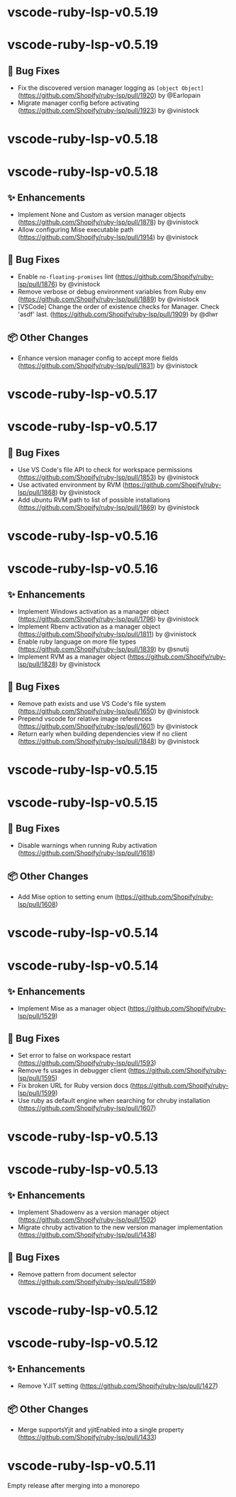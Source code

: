 # vscode-ruby-lsp-v0.5.19
# vscode-ruby-lsp-v0.5.19
## 🐛 Bug Fixes

- Fix the discovered version manager logging as `[object Object]` (https://github.com/Shopify/ruby-lsp/pull/1920) by @Earlopain
- Migrate manager config before activating (https://github.com/Shopify/ruby-lsp/pull/1923) by @vinistock



# vscode-ruby-lsp-v0.5.18
# vscode-ruby-lsp-v0.5.18
## ✨ Enhancements

- Implement None and Custom as version manager objects (https://github.com/Shopify/ruby-lsp/pull/1878) by @vinistock
- Allow configuring Mise executable path (https://github.com/Shopify/ruby-lsp/pull/1914) by @vinistock

## 🐛 Bug Fixes

- Enable `no-floating-promises` lint (https://github.com/Shopify/ruby-lsp/pull/1876) by @vinistock
- Remove verbose or debug environment variables from Ruby env (https://github.com/Shopify/ruby-lsp/pull/1889) by @vinistock
- [VSCode] Change the order of existence checks for Manager. Check 'asdf' last. (https://github.com/Shopify/ruby-lsp/pull/1909) by @dlwr

## 📦 Other Changes

- Enhance version manager config to accept more fields (https://github.com/Shopify/ruby-lsp/pull/1831) by @vinistock



# vscode-ruby-lsp-v0.5.17
# vscode-ruby-lsp-v0.5.17
## 🐛 Bug Fixes

- Use VS Code's file API to check for workspace permissions (https://github.com/Shopify/ruby-lsp/pull/1853) by @vinistock
- Use activated environment by RVM (https://github.com/Shopify/ruby-lsp/pull/1868) by @vinistock
- Add ubuntu RVM path to list of possible installations (https://github.com/Shopify/ruby-lsp/pull/1869) by @vinistock



# vscode-ruby-lsp-v0.5.16
# vscode-ruby-lsp-v0.5.16
## ✨ Enhancements

- Implement Windows activation as a manager object (https://github.com/Shopify/ruby-lsp/pull/1796) by @vinistock
- Implement Rbenv activation as a manager object (https://github.com/Shopify/ruby-lsp/pull/1811) by @vinistock
- Enable ruby language on more file types (https://github.com/Shopify/ruby-lsp/pull/1839) by @snutij
- Implement RVM as a manager object (https://github.com/Shopify/ruby-lsp/pull/1828) by @vinistock

## 🐛 Bug Fixes

- Remove path exists and use VS Code's file system (https://github.com/Shopify/ruby-lsp/pull/1650) by @vinistock
- Prepend vscode for relative image references (https://github.com/Shopify/ruby-lsp/pull/1601) by @vinistock
- Return early when building dependencies view if no client (https://github.com/Shopify/ruby-lsp/pull/1848) by @vinistock



# vscode-ruby-lsp-v0.5.15
# vscode-ruby-lsp-v0.5.15
## 🐛 Bug Fixes

- Disable warnings when running Ruby activation (https://github.com/Shopify/ruby-lsp/pull/1618)

## 📦 Other Changes

- Add Mise option to setting enum (https://github.com/Shopify/ruby-lsp/pull/1608)



# vscode-ruby-lsp-v0.5.14
# vscode-ruby-lsp-v0.5.14
## ✨ Enhancements

- Implement Mise as a manager object (https://github.com/Shopify/ruby-lsp/pull/1529)

## 🐛 Bug Fixes

- Set error to false on workspace restart (https://github.com/Shopify/ruby-lsp/pull/1593)
- Remove fs usages in debugger client (https://github.com/Shopify/ruby-lsp/pull/1595)
- Fix broken URL for Ruby version docs (https://github.com/Shopify/ruby-lsp/pull/1599)
- Use ruby as default engine when searching for chruby installation (https://github.com/Shopify/ruby-lsp/pull/1607)



# vscode-ruby-lsp-v0.5.13
# vscode-ruby-lsp-v0.5.13
## ✨ Enhancements

- Implement Shadowenv as a version manager object (https://github.com/Shopify/ruby-lsp/pull/1502)
- Migrate chruby activation to the new version manager implementation (https://github.com/Shopify/ruby-lsp/pull/1438)

## 🐛 Bug Fixes

- Remove pattern from document selector (https://github.com/Shopify/ruby-lsp/pull/1589)



# vscode-ruby-lsp-v0.5.12
# vscode-ruby-lsp-v0.5.12
## ✨ Enhancements

- Remove YJIT setting (https://github.com/Shopify/ruby-lsp/pull/1427)

## 📦 Other Changes

- Merge supportsYjit and yjitEnabled into a single property (https://github.com/Shopify/ruby-lsp/pull/1433)



# vscode-ruby-lsp-v0.5.11
Empty release after merging into a monorepo

